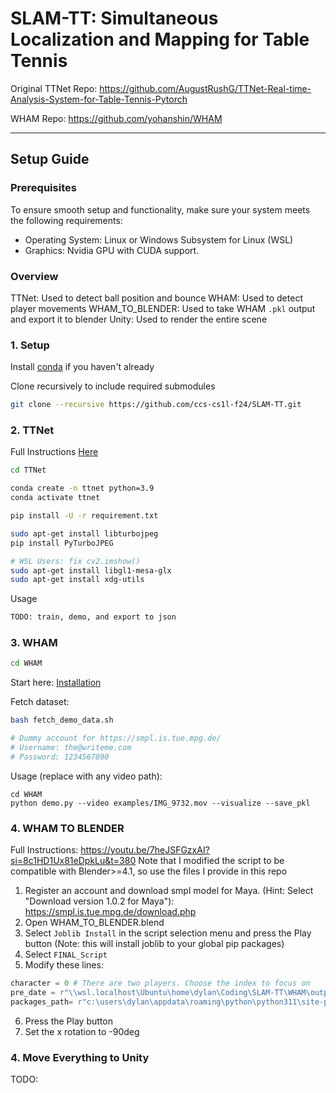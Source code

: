 # SLAM-TT: Simultaneous Localization and Mapping for Table Tennis

Original TTNet Repo: https://github.com/AugustRushG/TTNet-Real-time-Analysis-System-for-Table-Tennis-Pytorch

WHAM Repo: https://github.com/yohanshin/WHAM

---


## Setup Guide

### Prerequisites

To ensure smooth setup and functionality, make sure your system meets the following requirements:
- Operating System: Linux or Windows Subsystem for Linux (WSL)
- Graphics: Nvidia GPU with CUDA support.

### Overview

TTNet: Used to detect ball position and bounce
WHAM: Used to detect player movements
WHAM_TO_BLENDER: Used to take WHAM ```.pkl``` output and export it to blender
Unity: Used to render the entire scene

### 1. Setup


Install [conda](https://docs.anaconda.com/miniconda/install/#quick-command-line-install) if you haven't already

Clone recursively to include required submodules
```bash
git clone --recursive https://github.com/ccs-cs1l-f24/SLAM-TT.git
```

### 2. TTNet

Full Instructions [Here](TTNet/README.md)

```bash
cd TTNet

conda create -n ttnet python=3.9
conda activate ttnet

pip install -U -r requirement.txt

sudo apt-get install libturbojpeg
pip install PyTurboJPEG

# WSL Users: fix cv2.imshow()
sudo apt-get install libgl1-mesa-glx
sudo apt-get install xdg-utils
```

Usage
```bash
TODO: train, demo, and export to json
```

### 3. WHAM

```bash
cd WHAM
```

Start here: [Installation](https://github.com/yohanshin/WHAM/blob/main/docs/INSTALL.md)

Fetch dataset:
```bash
bash fetch_demo_data.sh

# Dummy account for https://smpl.is.tue.mpg.de/
# Username: the@writeme.com
# Password: 1234567890
```

Usage (replace with any video path):
```
cd WHAM
python demo.py --video examples/IMG_9732.mov --visualize --save_pkl
```

### 4. WHAM TO BLENDER

Full Instructions: https://youtu.be/7heJSFGzxAI?si=8c1HD1Ux81eDpkLu&t=380
Note that I modified the script to be compatible with Blender>=4.1, so use the files I provide in this repo

1. Register an account and download smpl model for Maya. (Hint: Select "Download version 1.0.2 for Maya"): https://smpl.is.tue.mpg.de/download.php
2. Open WHAM_TO_BLENDER.blend
3. Select ```Joblib Install``` in the script selection menu and press the Play button (Note: this will install joblib to your global pip packages)
4. Select ```FINAL_Script```
5. Modify these lines:
```python
character = 0 # There are two players. Choose the index to focus on
pre_date = r"\\wsl.localhost\Ubuntu\home\dylan\Coding\SLAM-TT\WHAM\output\demo\test_1_trimmed\wham_output.pkl" # Set this to your .pkl output path from the previous step
packages_path= r"c:\users\dylan\appdata\roaming\python\python311\site-packages" # Add your python packages to the path (wherever you installed joblib)
```
6. Press the Play button
7. Set the x rotation to -90deg

### 4. Move Everything to Unity

TODO:
